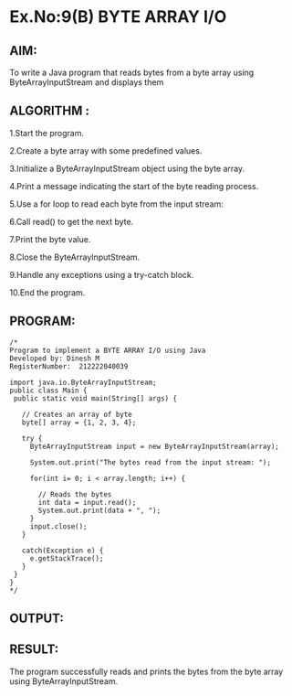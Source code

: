 # Ex.No:9(B) BYTE ARRAY I/O
## AIM:
To write a Java program that reads bytes from a byte array using ByteArrayInputStream and displays them


## ALGORITHM :
1.Start the program.

2.Create a byte array with some predefined values.

3.Initialize a ByteArrayInputStream object using the byte array.

4.Print a message indicating the start of the byte reading process.

5.Use a for loop to read each byte from the input stream:

6.Call read() to get the next byte.

7.Print the byte value.

8.Close the ByteArrayInputStream.

9.Handle any exceptions using a try-catch block.

10.End the program.




## PROGRAM:
 ```
/*
Program to implement a BYTE ARRAY I/O using Java
Developed by: Dinesh M
RegisterNumber:  212222040039

import java.io.ByteArrayInputStream;
public class Main {
  public static void main(String[] args) {

    // Creates an array of byte
    byte[] array = {1, 2, 3, 4};

    try {
      ByteArrayInputStream input = new ByteArrayInputStream(array);

      System.out.print("The bytes read from the input stream: ");

      for(int i= 0; i < array.length; i++) {

        // Reads the bytes
        int data = input.read();
        System.out.print(data + ", ");
      }
      input.close();
    }

    catch(Exception e) {
      e.getStackTrace();
    }
  }
}
*/
```









## OUTPUT:



## RESULT:
The program successfully reads and prints the bytes from the byte array using ByteArrayInputStream.






